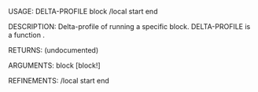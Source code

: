 USAGE:
     DELTA-PROFILE block /local start end

DESCRIPTION:
     Delta-profile of running a specific block.
     DELTA-PROFILE is a function .

RETURNS:
    (undocumented)

ARGUMENTS:
    block [block!]

REFINEMENTS:
    /local
    start
    end
